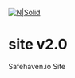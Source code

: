 [![N|Solid](https://github.com/Safehaven-io/Media/blob/master/Banner.png)](https://safehaven.io/)

# site v2.0
Safehaven.io Site
